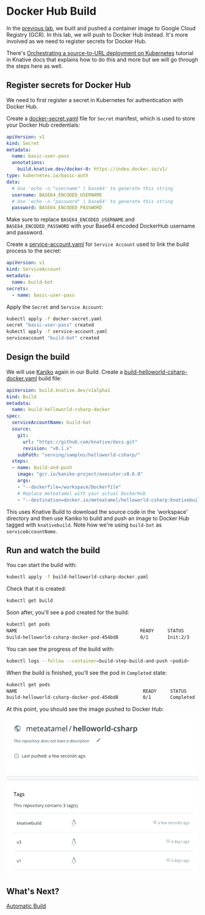 # Docker Hub Build

In the [previous lab](09-helloworldbuild.md), we built and pushed a container image to Google Cloud Registry (GCR). In this lab, we will push to Docker Hub instead. It's more involved as we need to register secrets for Docker Hub.

There's [Orchestrating a source-to-URL deployment on Kubernetes](https://www.knative.dev/docs/serving/samples/source-to-url-go/) tutorial in Knative docs that explains how to do this and more but we will go through the steps here as well.

## Register secrets for Docker Hub

We need to first register a secret in Kubernetes for authentication with Docker Hub. 

Create a [docker-secret.yaml](../build/docker-secret.yaml) file for `Secret` manifest, which is used to store your Docker Hub credentials:

```yaml
apiVersion: v1
kind: Secret
metadata:
  name: basic-user-pass
  annotations:
    build.knative.dev/docker-0: https://index.docker.io/v1/
type: kubernetes.io/basic-auth
data:
  # Use 'echo -n "username" | base64' to generate this string
  username: BASE64_ENCODED_USERNAME
  # Use 'echo -n "password" | base64' to generate this string
  password: BASE64_ENCODED_PASSWORD
```

Make sure to replace `BASE64_ENCODED_USERNAME` and `BASE64_ENCODED_PASSWORD` with your Base64 encoded DockerHub username and password.

Create a [service-account.yaml](../build/service-account.yaml) for `Service Account` used to link the build process to the secret:

```yaml
apiVersion: v1
kind: ServiceAccount
metadata:
  name: build-bot
secrets:
  - name: basic-user-pass
```
Apply the `Secret` and `Service Account`:

```bash
kubectl apply -f docker-secret.yaml
secret "basic-user-pass" created
kubectl apply -f service-account.yaml
serviceaccount "build-bot" created
```

## Design the build

We will use [Kaniko](https://github.com/GoogleContainerTools/kaniko) again in our Build. Create a [build-helloworld-csharp-docker.yaml](../build/build-helloworld-csharp-docker.yaml) build file:

```yaml
apiVersion: build.knative.dev/v1alpha1
kind: Build
metadata:
  name: build-helloworld-csharp-docker
spec:
  serviceAccountName: build-bot 
  source:
    git:
      url: "https://github.com/knative/docs.git"
      revision: "v0.1.x"
    subPath: "serving/samples/helloworld-csharp/"
  steps:
  - name: build-and-push
    image: "gcr.io/kaniko-project/executor:v0.6.0"
    args:
    - "--dockerfile=/workspace/Dockerfile"
    # Replace meteatamel with your actual DockerHub
    - "--destination=docker.io/meteatamel/helloworld-csharp:knativebuild"
```
This uses Knative Build to download the source code in the 'workspace' directory and then use Kaniko to build and push an image to Docker Hub tagged with `knativebuild`. Note how we're using `build-bot` as `serviceAccountName`.

## Run and watch the build

You can start the build with:

```bash
kubectl apply -f build-helloworld-csharp-docker.yaml
```

Check that it is created:

```bash
kubectl get build
```

Soon after, you'll see a pod created for the build:

```bash
kubectl get pods
NAME                                             READY     STATUS    
build-helloworld-csharp-docker-pod-454bd8        0/1       Init:2/3
```
You can see the progress of the build with:

```bash
kubectl logs --follow --container=build-step-build-and-push <podid>
```
When the build is finished, you'll see the pod in `Completed` state:

```bash
kubectl get pods
NAME                                              READY     STATUS 
build-helloworld-csharp-docker-pod-454bd8         0/1       Completed
```
At this point, you should see the image pushed to Docker Hub:

![Docker Hub](./images/dockerhub.png)

## What's Next?
[Automatic Build](11-autobuild.md)